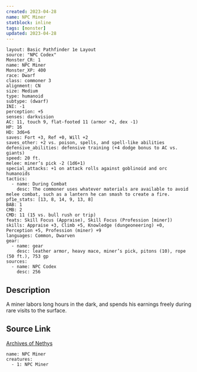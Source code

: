 ```yaml
---
created: 2023-04-28
name: NPC Miner
statblock: inline
tags: [monster]
updated: 2023-04-28
---
```

```statblock
layout: Basic Pathfinder 1e Layout
source: "NPC Codex"
Monster_CR: 1
name: NPC Miner
Monster_XP: 400
race: Dwarf
class: commoner 3
alignment: CN
size: Medium
type: humanoid
subtype: (dwarf)
INI: -1
perception: +5
senses: darkvision
AC: 11, touch 9, flat-footed 11 (armor +2, dex -1)
HP: 16
HD: 3d6+6
saves: Fort +3, Ref +0, Will +2
saves_other: +2 vs. poison, spells, and spell-like abilities
defensive_abilities: defensive training (+4 dodge bonus to AC vs. giants)
speed: 20 ft.
melee: miner’s pick -2 (1d6+1)
special_attacks: +1 on attack rolls against goblinoid and orc humanoids
tactics:
  - name: During Combat
    desc: The commoner uses whatever materials are available to avoid melee combat, such as a lantern he can smash to create a fire.
pf1e_stats: [13, 8, 14, 9, 13, 8]
BAB: 1
CMB: 2
CMD: 11 (15 vs. bull rush or trip)
feats: Skill Focus (Appraise), Skill Focus (Profession [miner])
skills: Appraise +3, Climb +5, Knowledge (dungeoneering) +0, Perception +5, Profession (miner) +9
languages: Common, Dwarven
gear:
  - name: gear
    desc: leather armor, heavy mace, miner’s pick, pitons (10), rope (50 ft.), 753 gp
sources:
  - name: NPC Codex
    desc: 256
```
## Description
A miner labors long hours in the dark, and spends his earnings freely during rare visits to the surface.
## Source Link
[Archives of Nethys](https://aonprd.com/NPCDisplay.aspx?ItemName=Miner)
```encounter-table
name: NPC Miner
creatures:
  - 1: NPC Miner
```
